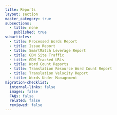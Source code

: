 ```yaml
---
title: Reports
layout: section
master_category: true
subsections:
  - title: none
    published: true
subarticles:
  - title: Processed Words Report
  - title: Issue Report
  - title: SmartMatch Leverage Report
  - title: GDN Site Traffic
  - title: GDN Tracked URLs
  - title: Word Count Reports
  - title: Translation Resource Word Count Report
  - title: Translation Velocity Report
  - title: Words Under Management
migration-checklist:
  internal-links: false
  images: false
  FAQs: false
  related: false
  reviewed: false
---
```




